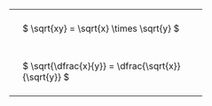 ---
---

#  
<br>
<style type="text/css">
#T_50487 th.col_heading {
  text-align: left;
  font-size: 1em;
}
#T_50487 td {
  text-align: left;
  font-size: 1em;
  padding: 1.5em;
}
#T_50487_row0_col0, #T_50487_row1_col0 {
  width: 300px;
  white-space: pre-wrap;
}
</style>
<table id="T_50487">
  <thead>
  </thead>
  <tbody>
    <tr>
      <td id="T_50487_row0_col0" class="data row0 col0" >$ \sqrt{xy} = \sqrt{x} \times \sqrt{y} $</td>
    </tr>
    <tr>
      <td id="T_50487_row1_col0" class="data row1 col0" >$ \sqrt{\dfrac{x}{y}} = \dfrac{\sqrt{x}}{\sqrt{y}} $</td>
    </tr>
  </tbody>
</table>
